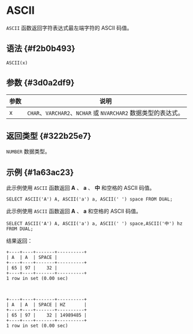 ASCII 
==========================



`ASCII` 函数返回字符表达式最左端字符的 ASCII 码值。

语法 {#f2b0b493}
--------------

    ASCII(x)



参数 {#3d0a2df9}
--------------



| 参数 |                        说明                         |
|----|---------------------------------------------------|
| x  | `CHAR`、`VARCHAR2`、`NCHAR` 或 `NVARCHAR2` 数据类型的表达式。 |





返回类型 {#322b25e7}
----------------

`NUMBER` 数据类型。

示例 {#1a63ac23}
--------------

此示例使用 `ASCII` 函数返回 **A** 、 **a** 、 **中** 和空格的 ASCII 码值。

    SELECT ASCII('A') A, ASCII('a') a, ASCII(' ') space FROM DUAL;



此示例使用 `ASCII` 函数返回 **A** 、 **a** 和空格的 ASCII 码值。

    SELECT ASCII('A') A, ASCII('a') a, ASCII(' ') space,ASCII('中') hz FROM DUAL;



结果返回：

    +----+----+-------+----------+
    | A  | A  | SPACE | 
    +----+----+-------+----------+
    | 65 | 97 |    32 | 
    +----+----+-------+----------+
    1 row in set (0.00 sec)



    +----+----+-------+----------+
    | A  | A  | SPACE | HZ       |
    +----+----+-------+----------+
    | 65 | 97 |    32 | 14989485 |
    +----+----+-------+----------+
    1 row in set (0.00 sec)


